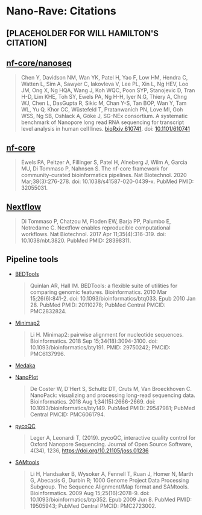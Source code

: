 # Nano-Rave: Citations

## [PLACEHOLDER FOR WILL HAMILTON'S CITATION]

## [nf-core/nanoseq](https://github.com/nf-core/nanoseq/)

> Chen Y, Davidson NM, Wan YK, Patel H, Yao F, Low HM, Hendra C, Watten L, Sim A, Sawyer C, Iakovleva V, Lee PL, Xin L, Ng HEV, Loo JM, Ong X, Ng HQA, Wang J, Koh WQC, Poon SYP, Stanojevic D, Tran H-D, Lim KHE, Toh SY, Ewels PA, Ng H-H, Iyer N.G, Thiery A, Chng WJ, Chen L, DasGupta R, Sikic M, Chan Y-S, Tan BOP, Wan Y, Tam WL, Yu Q, Khor CC, Wüstefeld T, Pratanwanich PN, Love MI, Goh WSS, Ng SB, Oshlack A, Göke J, SG-NEx consortium. A systematic benchmark of Nanopore long read RNA sequencing for transcript level analysis in human cell lines. [bioRxiv 610741](https://www.biorxiv.org/content/10.1101/2021.04.21.440736v1). doi: [10.1101/610741](https://doi.org/10.1101/2021.04.21.440736)

## [nf-core](https://www.ncbi.nlm.nih.gov/pubmed/32055031/)

> Ewels PA, Peltzer A, Fillinger S, Patel H, Alneberg J, Wilm A, Garcia MU, Di Tommaso P, Nahnsen S. The nf-core framework for community-curated bioinformatics pipelines. Nat Biotechnol. 2020 Mar;38(3):276-278. doi: 10.1038/s41587-020-0439-x. PubMed PMID: 32055031.

## [Nextflow](https://www.ncbi.nlm.nih.gov/pubmed/28398311/)

> Di Tommaso P, Chatzou M, Floden EW, Barja PP, Palumbo E, Notredame C. Nextflow enables reproducible computational workflows. Nat Biotechnol. 2017 Apr 11;35(4):316-319. doi: 10.1038/nbt.3820. PubMed PMID: 28398311.

## Pipeline tools

- [BEDTools](https://www.ncbi.nlm.nih.gov/pubmed/20110278/)

  > Quinlan AR, Hall IM. BEDTools: a flexible suite of utilities for comparing genomic features. Bioinformatics. 2010 Mar 15;26(6):841-2. doi: 10.1093/bioinformatics/btq033. Epub 2010 Jan 28. PubMed PMID: 20110278; PubMed Central PMCID: PMC2832824.

- [Minimap2](https://pubmed.ncbi.nlm.nih.gov/29750242/)

  > Li H. Minimap2: pairwise alignment for nucleotide sequences. Bioinformatics. 2018 Sep 15;34(18):3094-3100. doi: 10.1093/bioinformatics/bty191. PMID: 29750242; PMCID: PMC6137996.

- [Medaka](https://github.com/nanoporetech/medaka)

- [NanoPlot](https://pubmed.ncbi.nlm.nih.gov/29547981/)

  > De Coster W, D'Hert S, Schultz DT, Cruts M, Van Broeckhoven C. NanoPack: visualizing and processing long-read sequencing data. Bioinformatics. 2018 Aug 1;34(15):2666-2669. doi: 10.1093/bioinformatics/bty149. PubMed PMID: 29547981; PubMed Central PMCID: PMC6061794.

- [pycoQC](https://doi.org/10.21105/joss.01236)

  > Leger A, Leonardi T, (2019). pycoQC, interactive quality control for Oxford Nanopore Sequencing. Journal of Open Source Software, 4(34), 1236, https://doi.org/10.21105/joss.01236

- [SAMtools](https://www.ncbi.nlm.nih.gov/pubmed/19505943/)

  > Li H, Handsaker B, Wysoker A, Fennell T, Ruan J, Homer N, Marth G, Abecasis G, Durbin R; 1000 Genome Project Data Processing Subgroup. The Sequence Alignment/Map format and SAMtools. Bioinformatics. 2009 Aug 15;25(16):2078-9. doi: 10.1093/bioinformatics/btp352. Epub 2009 Jun 8. PubMed PMID: 19505943; PubMed Central PMCID: PMC2723002.

